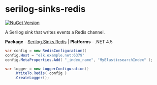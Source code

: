 # serilog-sinks-redis

[![NuGet Version](http://img.shields.io/nuget/v/Serilog.Sinks.Redis.svg?style=flat)](https://www.nuget.org/packages/Serilog.Sinks.Redis/)

A Serilog sink that writes events a Redis channel.

**Package** - [Serilog.Sinks.Redis](http://nuget.org/packages/serilog.sinks.redis)
| **Platforms** - .NET 4.5

```csharp
var config = new RedisConfiguration()
config.Host = "elk.example.net:6379"
config.MetaProperties.Add( "_index_name", "MyElasticsearchIndex" );

var logger = new LoggerConfiguration()
    .WriteTo.Redis( config )
    .CreateLogger();
```